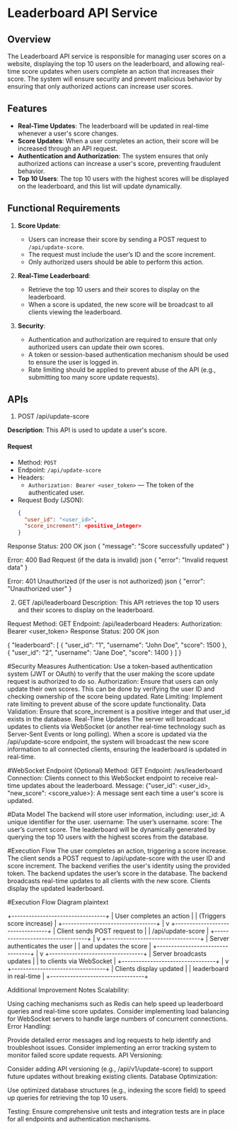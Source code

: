 # Leaderboard API Service

## Overview
The Leaderboard API service is responsible for managing user scores on a website, displaying the top 10 users on the leaderboard, and allowing real-time score updates when users complete an action that increases their score. The system will ensure security and prevent malicious behavior by ensuring that only authorized actions can increase user scores.

## Features
- **Real-Time Updates**: The leaderboard will be updated in real-time whenever a user's score changes.
- **Score Updates**: When a user completes an action, their score will be increased through an API request.
- **Authentication and Authorization**: The system ensures that only authorized actions can increase a user's score, preventing fraudulent behavior.
- **Top 10 Users**: The top 10 users with the highest scores will be displayed on the leaderboard, and this list will update dynamically.

## Functional Requirements
1. **Score Update**:
   - Users can increase their score by sending a POST request to `/api/update-score`.
   - The request must include the user’s ID and the score increment.
   - Only authorized users should be able to perform this action.

2. **Real-Time Leaderboard**:
   - Retrieve the top 10 users and their scores to display on the leaderboard.
   - When a score is updated, the new score will be broadcast to all clients viewing the leaderboard.

3. **Security**:
   - Authentication and authorization are required to ensure that only authorized users can update their own scores.
   - A token or session-based authentication mechanism should be used to ensure the user is logged in.
   - Rate limiting should be applied to prevent abuse of the API (e.g., submitting too many score update requests).

## APIs

1. POST /api/update-score

**Description**: This API is used to update a user's score.

#### Request
- Method: `POST`
- Endpoint: `/api/update-score`
- Headers:
  - `Authorization: Bearer <user_token>` — The token of the authenticated user.
- Request Body (JSON):
  ```json
  {
    "user_id": "<user_id>",
    "score_increment": <positive_integer>
  }
Response
Status: 200 OK
json
{
  "message": "Score successfully updated"
}

Error: 400 Bad Request (if the data is invalid)
json
{
  "error": "Invalid request data"
}

Error: 401 Unauthorized (if the user is not authorized)
json
{
  "error": "Unauthorized user"
}

2. GET /api/leaderboard
Description: This API retrieves the top 10 users and their scores to display on the leaderboard.

Request
Method: GET
Endpoint: /api/leaderboard
Headers:
Authorization: Bearer <user_token>
Response
Status: 200 OK
json

{
  "leaderboard": [
    {
      "user_id": "1",
      "username": "John Doe",
      "score": 1500
    },
    {
      "user_id": "2",
      "username": "Jane Doe",
      "score": 1400
    }
  ]
}

#Security Measures
Authentication: Use a token-based authentication system (JWT or OAuth) to verify that the user making the score update request is authorized to do so.
Authorization: Ensure that users can only update their own scores. This can be done by verifying the user ID and checking ownership of the score being updated.
Rate Limiting: Implement rate limiting to prevent abuse of the score update functionality.
Data Validation: Ensure that score_increment is a positive integer and that user_id exists in the database.
Real-Time Updates
The server will broadcast updates to clients via WebSocket (or another real-time technology such as Server-Sent Events or long polling). When a score is updated via the /api/update-score endpoint, the system will broadcast the new score information to all connected clients, ensuring the leaderboard is updated in real-time.

#WebSocket Endpoint (Optional)
Method: GET
Endpoint: /ws/leaderboard
Connection: Clients connect to this WebSocket endpoint to receive real-time updates about the leaderboard.
Message:
{"user_id": <user_id>, "new_score": <score_value>}: A message sent each time a user's score is updated.

#Data Model
The backend will store user information, including:
user_id: A unique identifier for the user.
username: The user’s username.
score: The user’s current score.
The leaderboard will be dynamically generated by querying the top 10 users with the highest scores from the database.

#Execution Flow
The user completes an action, triggering a score increase.
The client sends a POST request to /api/update-score with the user ID and score increment.
The backend verifies the user's identity using the provided token.
The backend updates the user’s score in the database.
The backend broadcasts real-time updates to all clients with the new score.
Clients display the updated leaderboard.

#Execution Flow Diagram
plaintext

+---------------------------------+
| User completes an action       |
| (Triggers score increase)      |
+---------------------------------+
             |
             v
+---------------------------------+
| Client sends POST request to   |
| /api/update-score              |
+---------------------------------+
             |
             v
+---------------------------------+
| Server authenticates the user  |
| and updates the score          |
+---------------------------------+
             |
             v
+---------------------------------+
| Server broadcasts updates      |
| to clients via WebSocket       |
+---------------------------------+
             |
             v
+---------------------------------+
| Clients display updated        |
| leaderboard in real-time       |
+---------------------------------+

Additional Improvement Notes
Scalability:

Using caching mechanisms such as Redis can help speed up leaderboard queries and real-time score updates.
Consider implementing load balancing for WebSocket servers to handle large numbers of concurrent connections.
Error Handling:

Provide detailed error messages and log requests to help identify and troubleshoot issues.
Consider implementing an error tracking system to monitor failed score update requests.
API Versioning:

Consider adding API versioning (e.g., /api/v1/update-score) to support future updates without breaking existing clients.
Database Optimization:

Use optimized database structures (e.g., indexing the score field) to speed up queries for retrieving the top 10 users.

Testing:
Ensure comprehensive unit tests and integration tests are in place for all endpoints and authentication mechanisms.
